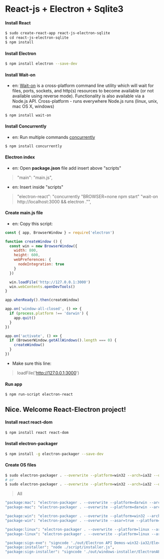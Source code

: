 # React-js + Electron + Sqlite3

#### Install React
```bash
$ sudo create-react-app react-js-electron-sqlite
$ cd react-js-electron-sqlite
$ npm install
```

#### Install Electron
```bash
$ npm install electron --save-dev
```

#### Install Wait-on
* en: [Wait-on](https://www.npmjs.com/package/wait-on) is a cross-platform command line utility which will wait for files, ports, sockets, and http(s) resources to become available (or not available using reverse mode). Functionality is also available via a Node.js API. Cross-platform - runs everywhere Node.js runs (linux, unix, mac OS X, windows)
```node
$ npm install wait-on
```

#### Install Concurrently
* en: Run multiple commands [concurrently](https://www.npmjs.com/package/concurrently)
```bash
$ npm install concurrently
```

#### Electron index 
* en: Open **package.json** file add insert above "scripts"
> "main": "main.js",
* en: Insert inside "scripts" 
> "electron-react": "concurrently \"BROWSER=none npm start\" \"wait-on http://localhost:3000 && electron .\"",

#### Create main.js file
* en: Copy this script: 
```js
const { app, BrowserWindow } = require('electron')

function createWindow () {
  const win = new BrowserWindow({
    width: 800,
    height: 600,
    webPreferences: {
      nodeIntegration: true
    }
  })

  win.loadFile('http://127.0.0.1:3000')
  win.webContents.openDevTools()
}

app.whenReady().then(createWindow)

app.on('window-all-closed', () => {
  if (process.platform !== 'darwin') {
    app.quit()
  }
})

app.on('activate', () => {
  if (BrowserWindow.getAllWindows().length === 0) {
    createWindow()
  }
})
```
* Make sure this line: 
> loadFile('http://127.0.0.1:3000')

#### Run app
```bash
$ npm run-script electron-react
```
## Nice. Welcome React-Electron project!

#### Install react react-dom
```bash
$ npm install react react-dom
```
#### Install electron-packager
```bash
$ npm install -g electron-packager --save-dev
```
#### Create OS files
```bash
$ sudo electron-packager . --overwrite --platform=win32 --arch=ia32 --out=out
# or
$ sudo electron-packager . --overwrite --platform=win32 --arch=ia32 --out=out --icon=assets/app-icon/win/app.ico

```
> All 
```bash
"package:mac": "electron-packager . --overwrite --platform=darwin --arch=x64 --out=out --icon=assets/app-icon/mac/app.icns --osx-sign.identity='React Electron Sqlite' --extend-info=assets/mac/info.plist",
"package-mac": "electron-packager . --overwrite --platform=darwin --arch=x64 --icon=assets/icons/mac/icon.icns --prune=true --out=release-builds",

"package:win": "electron-packager . --overwrite --platform=win32 --arch=ia32 --out=out --icon=assets/app-icon/win/app.ico",
"package-win": "electron-packager . --overwrite --asar=true --platform=win32 --arch=ia32 --icon=assets/icons/win/icon.ico --prune=true --out=release-builds --version-string.CompanyName=CE --version-string.FileDescription=CE --version-string.ProductName=\"React Electron Sqlite\"",

"package:linux": "electron-packager . --overwrite --platform=linux --arch=x64 --out=out",
"package-linux": "electron-packager . --overwrite --platform=linux --arch=x64 --icon=assets/icons/png/1024x1024.png --prune=true --out=release-builds"

"package:sign-exe": "signcode './out/Electron API Demos-win32-ia32/Electron API Demos.exe' --cert ~/electron-api-demos.p12 --prompt --name 'React Electron Sqlite' --url 'http://electron.atom.io'",
"package:installer": "node ./script/installer.js",
"package:sign-installer": "signcode './out/windows-installer/ElectronAPIDemosSetup.exe' --cert ~/electron-api-demos.p12 --prompt --name 'React Electron Sqlite' --url 'http://electron.atom.io'",




```
####
```bash
```
####
```bash
```
####
```bash
```
####
```bash
```
####
```bash
```















<!-- 
React + Electron
https://www.youtube.com/watch?v=2_fROfS8FPE
--
